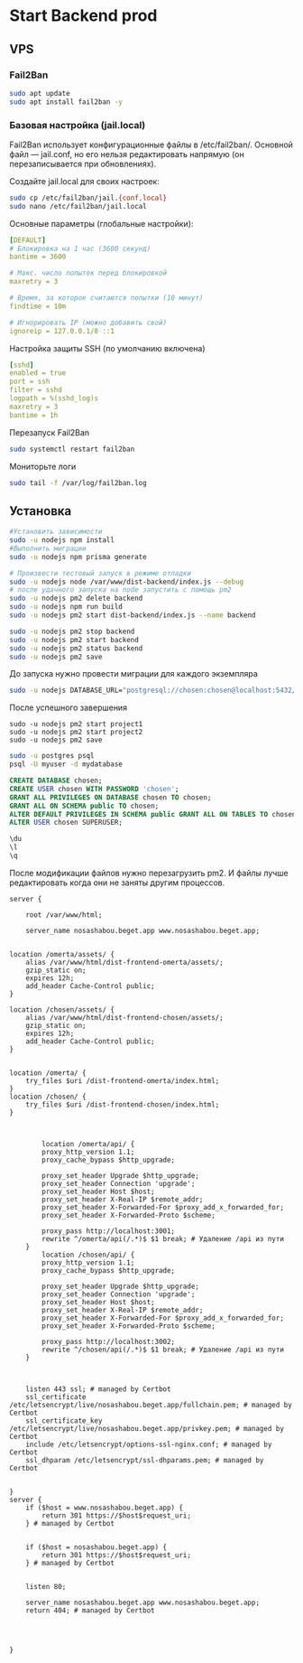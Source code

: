 # Start Backend prod

## VPS

### Fail2Ban
```sh
sudo apt update
sudo apt install fail2ban -y


```

### Базовая настройка (jail.local)

Fail2Ban использует конфигурационные файлы в /etc/fail2ban/.
Основной файл — jail.conf, но его нельзя редактировать напрямую (он перезаписывается при обновлениях).

Создайте jail.local для своих настроек:
```sh
sudo cp /etc/fail2ban/jail.{conf,local}
sudo nano /etc/fail2ban/jail.local
```
Основные параметры (глобальные настройки):
```yaml
[DEFAULT]
# Блокировка на 1 час (3600 секунд)
bantime = 3600

# Макс. число попыток перед блокировкой
maxretry = 3

# Время, за которое считаются попытки (10 минут)
findtime = 10m

# Игнорировать IP (можно добавить свой)
ignoreip = 127.0.0.1/8 ::1
```
Настройка защиты SSH (по умолчанию включена)

```yaml
[sshd]
enabled = true
port = ssh
filter = sshd
logpath = %(sshd_log)s
maxretry = 3
bantime = 1h
```
Перезапуск Fail2Ban

```sh
sudo systemctl restart fail2ban
```
Мониторьте логи
```bash
sudo tail -f /var/log/fail2ban.log
```


## Установка 
```bash
#Установить зависимости 
sudo -u nodejs npm install
#Выполнить миграции
sudo -u nodejs npm prisma generate

# Произвести тестовый запуск в режиме отладки 
sudo -u nodejs node /var/www/dist-backend/index.js --debug
# после удачного запуска на node запустить с помощь pm2
sudo -u nodejs pm2 delete backend
sudo -u nodejs npm run build
sudo -u nodejs pm2 start dist-backend/index.js --name backend

sudo -u nodejs pm2 stop backend
sudo -u nodejs pm2 start backend
sudo -u nodejs pm2 status backend
sudo -u nodejs pm2 save

```
До запуска нужно провести миграции для каждого экземпляра
```sh
sudo -u nodejs DATABASE_URL="postgresql://chosen:chosen@localhost:5432/chosen2?schema=public" npx prisma migrate deploy

```
После успешного завершения 
```shell
sudo -u nodejs pm2 start project1
sudo -u nodejs pm2 start project2
sudo -u nodejs pm2 save
```

```bash
sudo -u postgres psql
psql -U myuser -d mydatabase
```

```sql
CREATE DATABASE chosen; 
CREATE USER chosen WITH PASSWORD 'chosen'; 
GRANT ALL PRIVILEGES ON DATABASE chosen TO chosen; 
GRANT ALL ON SCHEMA public TO chosen; 
ALTER DEFAULT PRIVILEGES IN SCHEMA public GRANT ALL ON TABLES TO chosen;
ALTER USER chosen SUPERUSER;

\du
\l
\q
```

После модификации файлов нужно перезагрузить pm2. И файлы лучше редактировать когда они не заняты другим процессов.

```nginxconf
server {

	root /var/www/html;

	server_name nosashabou.beget.app www.nosashabou.beget.app;
  
      
location /omerta/assets/ {
    alias /var/www/html/dist-frontend-omerta/assets/;
    gzip_static on;
    expires 12h;
    add_header Cache-Control public;
}
    
location /chosen/assets/ {
    alias /var/www/html/dist-frontend-chosen/assets/;
    gzip_static on;
    expires 12h;
    add_header Cache-Control public;
}


location /omerta/ {
    try_files $uri /dist-frontend-omerta/index.html;
}
location /chosen/ {
    try_files $uri /dist-frontend-chosen/index.html;
}



		location /omerta/api/ {
		proxy_http_version 1.1;
		proxy_cache_bypass $http_upgrade;

		proxy_set_header Upgrade $http_upgrade;
		proxy_set_header Connection 'upgrade';
		proxy_set_header Host $host;
		proxy_set_header X-Real-IP $remote_addr;
		proxy_set_header X-Forwarded-For $proxy_add_x_forwarded_for;
		proxy_set_header X-Forwarded-Proto $scheme;

		proxy_pass http://localhost:3001;
		rewrite ^/omerta/api(/.*)$ $1 break; # Удаление /api из пути
	}	
		location /chosen/api/ {
		proxy_http_version 1.1;
		proxy_cache_bypass $http_upgrade;

		proxy_set_header Upgrade $http_upgrade;
		proxy_set_header Connection 'upgrade';
		proxy_set_header Host $host;
		proxy_set_header X-Real-IP $remote_addr;
		proxy_set_header X-Forwarded-For $proxy_add_x_forwarded_for;
		proxy_set_header X-Forwarded-Proto $scheme;

		proxy_pass http://localhost:3002;
		rewrite ^/chosen/api(/.*)$ $1 break; # Удаление /api из пути
	}



    listen 443 ssl; # managed by Certbot
    ssl_certificate /etc/letsencrypt/live/nosashabou.beget.app/fullchain.pem; # managed by Certbot
    ssl_certificate_key /etc/letsencrypt/live/nosashabou.beget.app/privkey.pem; # managed by Certbot
    include /etc/letsencrypt/options-ssl-nginx.conf; # managed by Certbot
    ssl_dhparam /etc/letsencrypt/ssl-dhparams.pem; # managed by Certbot


}
server {
    if ($host = www.nosashabou.beget.app) {
        return 301 https://$host$request_uri;
    } # managed by Certbot


    if ($host = nosashabou.beget.app) {
        return 301 https://$host$request_uri;
    } # managed by Certbot


	listen 80;

	server_name nosashabou.beget.app www.nosashabou.beget.app;
    return 404; # managed by Certbot




}

```





